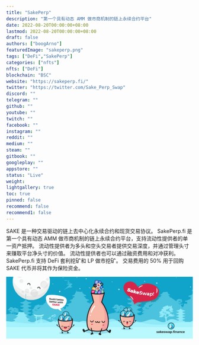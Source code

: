 ```yaml
---
title: "SakePerp"
description: "第一个具有动态 AMM 做市商机制的链上永续合约平台"
date: 2022-08-20T00:00:00+08:00
lastmod: 2022-08-20T00:00:00+08:00
draft: false
authors: ["boogArno"]
featuredImage: "sakeperp.png"
tags: ["DeFi","SakePerp"]
categories: ["nfts"]
nfts: ["DeFi"]
blockchain: "BSC"
website: "https://sakeperp.fi/"
twitter: "https://twitter.com/Sake_Perp_Swap"
discord: ""
telegram: ""
github: ""
youtube: ""
twitch: ""
facebook: ""
instagram: ""
reddit: ""
medium: ""
steam: ""
gitbook: ""
googleplay: ""
appstore: ""
status: "Live"
weight: 
lightgallery: true
toc: true
pinned: false
recommend: false
recommend1: false
---
```

SAKE 是一种交易驱动的链上去中心化永续合约和现货交易协议。 SakePerp.fi 是第一个具有动态 AMM 做市商机制的链上永续合约平台，支持流动性提供者的单一资产抵押。
流动性提供者为多头和空头交易者提供交易深度，并通过管理头寸来赚取平台净头寸的价值。 流动性提供者也可以通过融资费用和对冲获利。
SakePerp.fi 支持 DeFi 套利挖矿和 LP 做市挖矿。 交易费用的 50% 用于回购 SAKE 代币并将其作为保险资金。

![1500x500](1500x500.jpg)